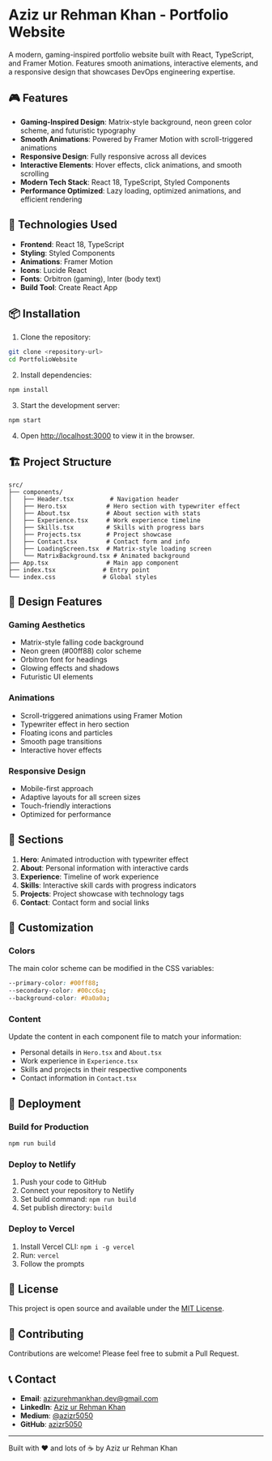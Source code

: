 # Aziz ur Rehman Khan - Portfolio Website

A modern, gaming-inspired portfolio website built with React, TypeScript, and Framer Motion. Features smooth animations, interactive elements, and a responsive design that showcases DevOps engineering expertise.

## 🎮 Features

- **Gaming-Inspired Design**: Matrix-style background, neon green color scheme, and futuristic typography
- **Smooth Animations**: Powered by Framer Motion with scroll-triggered animations
- **Responsive Design**: Fully responsive across all devices
- **Interactive Elements**: Hover effects, click animations, and smooth scrolling
- **Modern Tech Stack**: React 18, TypeScript, Styled Components
- **Performance Optimized**: Lazy loading, optimized animations, and efficient rendering

## 🚀 Technologies Used

- **Frontend**: React 18, TypeScript
- **Styling**: Styled Components
- **Animations**: Framer Motion
- **Icons**: Lucide React
- **Fonts**: Orbitron (gaming), Inter (body text)
- **Build Tool**: Create React App

## 📦 Installation

1. Clone the repository:
```bash
git clone <repository-url>
cd PortfolioWebsite
```

2. Install dependencies:
```bash
npm install
```

3. Start the development server:
```bash
npm start
```

4. Open [http://localhost:3000](http://localhost:3000) to view it in the browser.

## 🏗️ Project Structure

```
src/
├── components/
│   ├── Header.tsx          # Navigation header
│   ├── Hero.tsx           # Hero section with typewriter effect
│   ├── About.tsx          # About section with stats
│   ├── Experience.tsx     # Work experience timeline
│   ├── Skills.tsx         # Skills with progress bars
│   ├── Projects.tsx       # Project showcase
│   ├── Contact.tsx        # Contact form and info
│   ├── LoadingScreen.tsx  # Matrix-style loading screen
│   └── MatrixBackground.tsx # Animated background
├── App.tsx                # Main app component
├── index.tsx             # Entry point
└── index.css             # Global styles
```

## 🎨 Design Features

### Gaming Aesthetics
- Matrix-style falling code background
- Neon green (#00ff88) color scheme
- Orbitron font for headings
- Glowing effects and shadows
- Futuristic UI elements

### Animations
- Scroll-triggered animations using Framer Motion
- Typewriter effect in hero section
- Floating icons and particles
- Smooth page transitions
- Interactive hover effects

### Responsive Design
- Mobile-first approach
- Adaptive layouts for all screen sizes
- Touch-friendly interactions
- Optimized for performance

## 📱 Sections

1. **Hero**: Animated introduction with typewriter effect
2. **About**: Personal information with interactive cards
3. **Experience**: Timeline of work experience
4. **Skills**: Interactive skill cards with progress indicators
5. **Projects**: Project showcase with technology tags
6. **Contact**: Contact form and social links

## 🔧 Customization

### Colors
The main color scheme can be modified in the CSS variables:
```css
--primary-color: #00ff88;
--secondary-color: #00cc6a;
--background-color: #0a0a0a;
```

### Content
Update the content in each component file to match your information:
- Personal details in `Hero.tsx` and `About.tsx`
- Work experience in `Experience.tsx`
- Skills and projects in their respective components
- Contact information in `Contact.tsx`

## 🚀 Deployment

### Build for Production
```bash
npm run build
```

### Deploy to Netlify
1. Push your code to GitHub
2. Connect your repository to Netlify
3. Set build command: `npm run build`
4. Set publish directory: `build`

### Deploy to Vercel
1. Install Vercel CLI: `npm i -g vercel`
2. Run: `vercel`
3. Follow the prompts

## 📄 License

This project is open source and available under the [MIT License](LICENSE).

## 🤝 Contributing

Contributions are welcome! Please feel free to submit a Pull Request.

## 📞 Contact

- **Email**: azizurehmankhan.dev@gmail.com
- **LinkedIn**: [Aziz ur Rehman Khan](https://www.linkedin.com/in/aziz-ur-rehman-khan/)
- **Medium**: [@azizr5050](https://medium.com/@azizr5050)
- **GitHub**: [azizr5050](https://github.com/azizr5050)

---

Built with ❤️ and lots of ☕ by Aziz ur Rehman Khan 